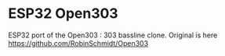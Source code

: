 # ESP32 Open303
ESP32 port of the Open303 : 303 bassline clone. 
Original is here https://github.com/RobinSchmidt/Open303

